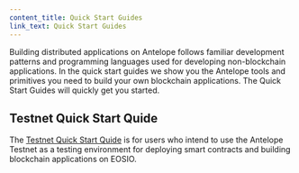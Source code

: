 ```yaml
---
content_title: Quick Start Guides
link_text: Quick Start Guides
---
```


Building distributed applications on Antelope follows familiar development patterns and programming languages used for developing non-blockchain applications. In the quick start guides we show you the Antelope tools and primitives you need to build your own blockchain applications. The Quick Start Guides will quickly get you started. 

## Testnet Quick Start Quide 
The [Testnet Quick Start Quide](10_testnet-quick-start-guide) is for users who intend to use the Antelope Testnet as a testing environment for deploying smart contracts and building blockchain applications on EOSIO.  